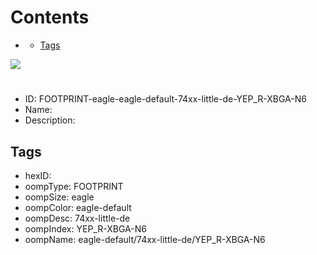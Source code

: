 



Contents
========

* [](#)
	* [Tags](#tags)
  
![][im]
# 

- ID: FOOTPRINT-eagle-eagle-default-74xx-little-de-YEP_R-XBGA-N6
- Name: 
- Description: 

## Tags

- hexID: 
- oompType: FOOTPRINT
- oompSize: eagle
- oompColor: eagle-default
- oompDesc: 74xx-little-de
- oompIndex: YEP_R-XBGA-N6
- oompName: eagle-default/74xx-little-de/YEP_R-XBGA-N6



[im]: image.png
